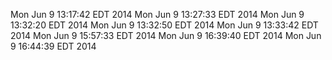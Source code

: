 Mon Jun 9 13:17:42 EDT 2014
Mon Jun 9 13:27:33 EDT 2014
Mon Jun 9 13:32:20 EDT 2014
Mon Jun 9 13:32:50 EDT 2014
Mon Jun 9 13:33:42 EDT 2014
Mon Jun 9 15:57:33 EDT 2014
Mon Jun 9 16:39:40 EDT 2014
Mon Jun 9 16:44:39 EDT 2014
